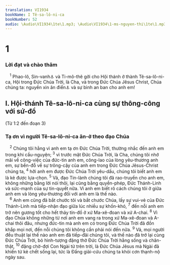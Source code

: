 ```yaml
---
translation: VI1934
bookName: I Tê-sa-lô-ni-ca 
bookNumber: 52
audio: \Audio\VI1934\1te\1.mp3; \Audio\VI1934\1-ms-nguyen-thi\1te\1.mp3; \Audio\VI1934\2-ms-david-dong\1te\1.mp3
---
```


<div class="title"><h1>1</h1><h3>Lời đạt và chào thăm</h3></div>
<span class="verse 1te_1_1"> <sup>1</sup> Phao-lô, Sin-vanh<a data-toggle="tooltip" data-placement="bottom" title="Cũng được gọi là Si-la">⚓</a> và Ti-mô-thê gởi cho Hội thánh ở thành Tê-sa-lô-ni-ca, Hội trong Đức Chúa Trời, là Cha, và trong Đức Chúa Jêsus Christ, Chúa chúng ta: nguyền xin ân điển<a data-toggle="tooltip" data-placement="bottom" title="Xem chú thích ở Lu 2:40">⚓</a> và sự bình an ban cho anh em! <br/></span>
<div class="title"><h2>I. Hội-thánh Tê-sa-lô-ni-ca cùng sự thông-công với sứ-đồ</h2><p>(Từ 1:2 đến đoạn 3)</p><h3>Tạ ơn vì người Tê-sa-lô-ni-ca ăn-ở theo đạo Chúa</h3></div>
<span class="verse 1te_1_2"> <sup>2</sup> Chúng tôi hằng vì anh em tạ ơn Đức Chúa Trời, thường nhắc đến anh em trong khi cầu-nguyện;</span>
<span class="verse 1te_1_3"><sup>3</sup> vì trước mặt Đức Chúa Trời, là Cha, chúng tôi nhớ mãi về công-việc của đức-tin anh em, công-lao của lòng yêu-thương anh em, sự bền-đỗ về sự trông-cậy của anh em trong Đức Chúa Jêsus-Christ chúng ta,</span>
<span class="verse 1te_1_4"><sup>4</sup> hỡi anh em được Đức Chúa Trời yêu-dấu, chúng tôi biết anh em là kẻ được lựa-chọn.</span>
<span class="verse 1te_1_5"><sup>5</sup> Vả, đạo Tin-lành chúng tôi đã rao-truyền cho anh em, không những bằng lời nói thôi, lại cũng bằng quyền-phép, Đức Thánh-Linh và sức-mạnh của sự tin-quyết nữa. Vì anh em biết rõ cách chúng tôi ở giữa anh em và lòng yêu-thương đối với anh em là thế nào. <br/></span>
<span class="verse 1te_1_6"> <sup>6</sup> Anh em cũng đã bắt chước tôi và bắt chước Chúa, lấy sự vui-vẻ của Đức Thánh-Linh mà tiếp-nhận đạo giữa lúc nhiều sự khốn-khó,</span>
<span class="verse 1te_1_7"><sup>7</sup> đến nỗi anh em trở nên gương tốt cho hết thảy tín-đồ ở xứ Ma-xê-đoan và xứ A-chai.</span>
<span class="verse 1te_1_8"><sup>8</sup> Vì đạo Chúa không những từ nơi anh em vang ra trong xứ Ma-xê-đoan và A-chai thôi đâu, nhưng đức-tin mà anh em có trong Đức Chúa Trời đã đồn khắp mọi nơi, đến nỗi chúng tôi không cần phải nói đến nữa.</span>
<span class="verse 1te_1_9"><sup>9</sup> Vả, mọi người đều thuật lại thế nào anh em đã tiếp-đãi chúng tôi, và thế nào đã trở lại cùng Đức Chúa Trời, bỏ hình-tượng đặng thờ Đức Chúa Trời hằng sống và chân-thật,</span>
<span class="verse 1te_1_10"><sup>10</sup> đặng chờ-đợi Con Ngài từ trên trời, là Đức Chúa Jêsus mà Ngài đã khiến từ kẻ chết sống lại, tức là Đấng giải-cứu chúng ta khỏi cơn thạnh-nộ ngày sau.</span>
